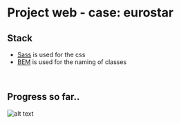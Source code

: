 # Project web - case: eurostar
## Stack
- [Sass](https://sass-lang.com/) is used for the css
- [BEM](http://getbem.com/introduction/) is used for the naming of classes

<br>

## Progress so far..
![alt text](https://i.gyazo.com/25e587febcf010e810387d569d30d52e.gif)
<br>

